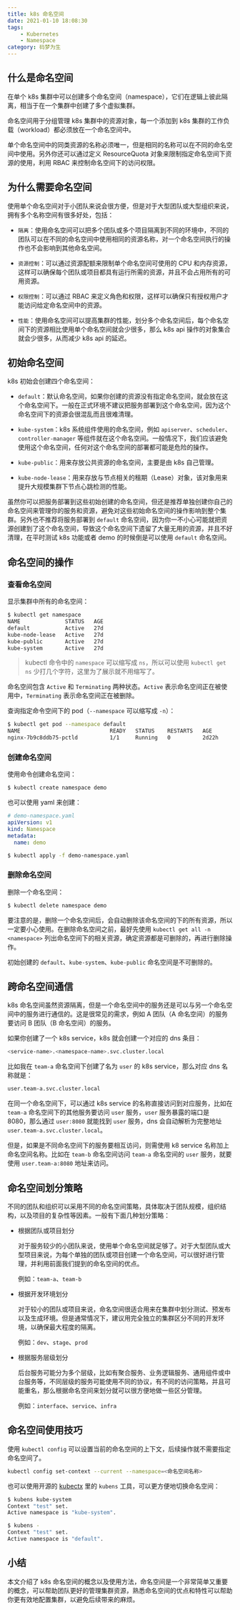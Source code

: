 ```yaml
---
title: k8s 命名空间
date: 2021-01-10 18:08:30
tags:
    - Kubernetes
    - Namespace
category: 码梦为生
---
```


## 什么是命名空间

在单个 k8s 集群中可以创建多个命名空间（namespace），它们在逻辑上彼此隔离，相当于在一个集群中创建了多个虚拟集群。

命名空间用于分组管理 k8s 集群中的资源对象，每一个添加到 k8s 集群的工作负载（workload）都必须放在一个命名空间中。

单个命名空间中的同类资源的名称必须唯一，但是相同的名称可以在不同的命名空间中使用。另外你还可以通过定义 ResourceQuota 对象来限制指定命名空间下资源的使用，利用 RBAC 来控制命名空间下的访问权限。

<!--more-->

## 为什么需要命名空间

使用单个命名空间对于小团队来说会很方便，但是对于大型团队或大型组织来说，拥有多个名称空间有很多好处，包括：

- `隔离`：使用命名空间可以把多个团队或多个项目隔离到不同的环境中，不同的团队可以在不同的命名空间中使用相同的资源名称，对一个命名空间执行的操作也不会影响到其他命名空间。

- `资源控制`：可以通过资源配额来限制单个命名空间可使用的 CPU 和内存资源，这样可以确保每个团队或项目都具有运行所需的资源，并且不会占用所有的可用资源。

- `权限控制`：可以通过 RBAC 来定义角色和权限，这样可以确保只有授权用户才能访问给定命名空间中的资源。 

- `性能`：使用命名空间可以提高集群的性能，划分多个命名空间后，每个命名空间下的资源相比使用单个命名空间就会少很多，那么 k8s api 操作的对象集合就会少很多，从而减少 k8s api 的延迟。

## 初始命名空间

k8s 初始会创建四个命名空间：

- `default`：默认命名空间，如果你创建的资源没有指定命名空间，就会放在这个命名空间下。一般在正式环境不建议把服务部署到这个命名空间，因为这个命名空间下的资源会很混乱而且很难清理。

- `kube-system`：k8s 系统组件使用的命名空间，例如 `apiserver`、`scheduler`、`controller-manager` 等组件就在这个命名空间。一般情况下，我们应该避免使用这个命名空间，任何对这个命名空间的部署都可能是危险的操作。

- `kube-public`：用来存放公共资源的命名空间，主要是由 k8s 自己管理。

- `kube-node-lease`：用来存放与节点相关的租期（Lease）对象，该对象用来提升大规模集群下节点心跳检测的性能。

虽然你可以把服务部署到这些初始创建的命名空间，但还是推荐单独创建你自己的命名空间来管理你的服务和资源，避免对这些初始命名空间的操作影响到整个集群。另外也不推荐将服务部署到 `default` 命名空间，因为你一不小心可能就把资源创建到了这个命名空间，导致这个命名空间下遗留了大量无用的资源，并且不好清理，在平时测试 k8s 功能或者 demo 的时候倒是可以使用 `default` 命名空间。

## 命名空间的操作

### 查看命名空间

显示集群中所有的命名空间：

```sh
$ kubectl get namespace
NAME              STATUS   AGE
default           Active   27d
kube-node-lease   Active   27d
kube-public       Active   27d
kube-system       Active   27d
```

> kubectl 命令中的 `namespace` 可以缩写成 `ns`，所以可以使用 `kubectl get ns` 少打几个字符，这里为了展示就不用缩写了。

命名空间包含 `Active` 和 `Terminating` 两种状态。`Active` 表示命名空间正在被使用中，`Terminating` 表示命名空间正在被删除。

查询指定命令空间下的 pod（`--namespace` 可以缩写成 `-n`）：

```sh
$ kubectl get pod --namespace default
NAME                            READY   STATUS    RESTARTS   AGE
nginx-7b9c8ddb75-pctld          1/1     Running   0          2d22h
```

### 创建命名空间

使用命令创建命名空间：

```sh
$ kubectl create namespace demo
```

也可以使用 yaml 来创建：

```yaml
# demo-namespace.yaml
apiVersion: v1
kind: Namespace
metadata:
  name: demo
```

```sh
$ kubectl apply -f demo-namespace.yaml
```

### 删除命名空间

删除一个命名空间：

```sh
$ kubectl delete namespace demo
```

要注意的是，删除一个命名空间后，会自动删除该命名空间的下的所有资源，所以一定要小心使用。在删除命名空间之前，最好先使用 `kubectl get all -n <namespace>` 列出命名空间下的相关资源，确定资源都是可删除的，再进行删除操作。

初始创建的 `default`、`kube-system`、`kube-public` 命名空间是不可删除的。

## 跨命名空间通信

k8s 命名空间虽然资源隔离，但是一个命名空间中的服务还是可以与另一个命名空间中的服务进行通信的。这是很常见的需求，例如 A 团队（A 命名空间）的服务要访问 B 团队（B 命名空间）的服务。

如果你创建了一个 k8s service，k8s 就会创建一个对应的 dns 条目：

```sh
<service-name>.<namespace-name>.svc.cluster.local
```

比如我在 `team-a` 命名空间下创建了名为 `user` 的 k8s service，那么对应 dns 名称就是：

```sh
user.team-a.svc.cluster.local
```

在同一个命名空间下，可以通过 k8s service 的名称直接访问到对应服务，比如在 `team-a` 命名空间下的其他服务要访问 `user` 服务，`user` 服务暴露的端口是 8080，那么通过 `user:8080` 就能找到 `user` 服务，dns 会自动解析为完整地址 `user.team-a.svc.cluster.local`。

但是，如果是不同命名空间下的服务要相互访问，则需使用 k8 service 名称加上命名空间名称。比如在 `team-b` 命名空间访问 `team-a` 命名空间的 `user` 服务，就要使用 `user.team-a:8080` 地址来访问。

## 命名空间划分策略

不同的团队和组织可以采用不同的命名空间策略，具体取决于团队规模，组织结构，以及项目的复杂性等因素。一般有下面几种划分策略：

- 根据团队或项目划分

  对于服务较少的小团队来说，使用单个命名空间就足够了。对于大型团队或大型项目来说，为每个单独的团队或项目创建一个命名空间，可以很好进行管理，并利用前面我们提到的命名空间的优点。

  例如：`team-a`、`team-b`

- 根据开发环境划分

  对于较小的团队或项目来说，命名空间很适合用来在集群中划分测试、预发布以及生成环境。但是通常情况下，建议用完全独立的集群区分不同的开发环境，以确保最大程度的隔离。

  例如：`dev`、`stage`、`prod`

- 根据服务层级划分

  后台服务可能分为多个层级，比如有聚合服务、业务逻辑服务、通用组件或中台服务等，不同层级的服务可能使用不同的协议，有不同的访问策略，并且可能重名，那么根据命名空间来划分就可以很方便地做一些区分管理。

  例如：`interface`、`service`、`infra`

<!-- ## 命名空间实践

我们团队在使用 k8s 时，结合当前的项目、团队、服务层级，创建了多个命名空间：
- `wesing-wns`：wns 团队使用
- `wesing-web`：web 团队使用
- `wesing-interface`：后台聚合服务层
- `wesing-service`：后台业务服务
- `wesing-infra`：后台中台服务或通用组件

由于我们的 k8s 集群已经区分了测试集群和正式集群，所以不需要用命名空间来区分环境。加项目前缀（`wesing-`）一方面是参考了 k8s 里命名空间的命名规范（`kube-public`、`kube-system`），另一方面是考虑到多个项目可能会部署在同一集群，加上项目前缀能做一定的区分。

整体上符合我们当前的服务架构：

![](image/2021-01-10-18-38-43.png) -->

## 命名空间使用技巧

使用 `kubectl config` 可以设置当前的命名空间的上下文，后续操作就不需要指定命名空间了。

```sh
kubectl config set-context --current --namespace=<命名空间名称>
```

也可以使用开源的 [kubectx](https://github.com/ahmetb/kubectx) 里的 `kubens` 工具，可以更方便地切换命名空间：

```sh
$ kubens kube-system
Context "test" set.
Active namespace is "kube-system".

$ kubens -
Context "test" set.
Active namespace is "default".
```

## 小结

本文介绍了 k8s 命名空间的概念以及使用方法，命名空间是一个非常简单又重要的概念，可以帮助团队更好的管理集群资源，熟悉命名空间的优点和特性可以帮助你更有效地配置集群，以避免后续带来的麻烦。
